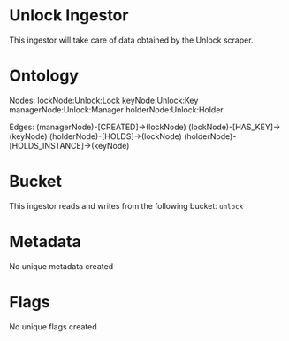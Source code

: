 # Unlock Ingestor

This ingestor will take care of data obtained by the Unlock scraper.

# Ontology


Nodes:
lockNode:Unlock:Lock
keyNode:Unlock:Key
managerNode:Unlock:Manager
holderNode:Unlock:Holder



Edges:
(managerNode)-[CREATED]->(lockNode)
(lockNode)-[HAS_KEY]->(keyNode)
(holderNode)-[HOLDS]->(lockNode)
(holderNode)-[HOLDS_INSTANCE]->(keyNode)


<!-- Nodes:
- EventGitCoinGrant:GitCoin:Grant:Event
- EventGitCoinBounty:GitCoin:Bounty:Event
- UserGitCoin:GitCoin:UserGitHub:GitHub:Account
- Wallet
- Twitter:Account

Edges:
- (UserGitCoin)-[MEMBER]->(EventGitCoinGrant)
- (Wallet)-[IS_ADMIN]->(EventGitCoinGrant)
- (EventGitCoinGrant)-[HAS_ACCOUNT]->(Twitter)
- (Wallet)-[DONATION]->(EventGitCoinGrant)
- (UserGitCoin)-[IS_OWNER]->(EventGitCoinBounty)
- (UserGitCoin)-[HAS_FULLFILLED]->(EventGitCoinBounty)
- (UserGitCoin)-[HAS_INTEREST]->(EventGitCoinBounty)
- (UserGitCoin)-[HAS_WALLET]->(Wallet) -->

# Bucket

This ingestor reads and writes from the following bucket: `unlock`

# Metadata

No unique metadata created

# Flags

No unique flags created
